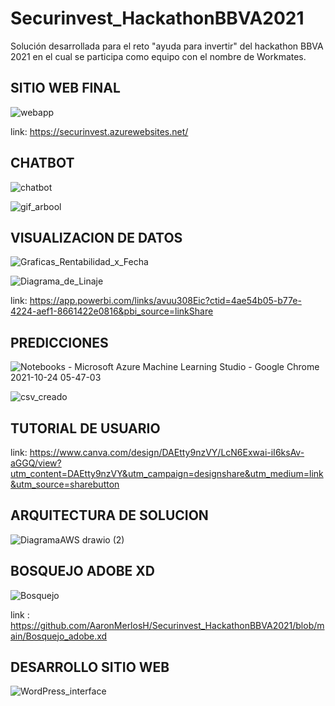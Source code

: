 # Securinvest_HackathonBBVA2021
Solución desarrollada para el reto "ayuda para invertir"  del hackathon BBVA 2021 en el cual se participa como equipo con el nombre de Workmates.


## SITIO WEB FINAL

![webapp](https://user-images.githubusercontent.com/89148608/138602329-2771d5cf-2531-4359-86ee-3d86f84a8b75.gif)

link: https://securinvest.azurewebsites.net/

## CHATBOT

![chatbot](https://user-images.githubusercontent.com/89148608/138602337-0bc58096-7b68-497e-8faf-5fef3fe627b3.gif)

![gif_arbool](https://user-images.githubusercontent.com/89148608/138603014-bbd6bbad-363b-44c6-84cd-b72ed6edba62.gif)

## VISUALIZACION DE DATOS

![Graficas_Rentabilidad_x_Fecha](https://user-images.githubusercontent.com/89148608/138602424-32671784-46a9-4aa9-9581-5b582ae2328d.gif)

![Diagrama_de_Linaje](https://user-images.githubusercontent.com/89148608/138602410-b4d15a18-6cc6-4067-a0c9-b4afa2fb65e0.gif)

link: https://app.powerbi.com/links/avuu308Eic?ctid=4ae54b05-b77e-4224-aef1-8661422e0816&pbi_source=linkShare

## PREDICCIONES

![Notebooks - Microsoft Azure Machine Learning Studio - Google Chrome 2021-10-24 05-47-03](https://user-images.githubusercontent.com/89148608/138602430-01a771e2-bcbf-4068-abb1-47fe6467f5f3.gif)

![csv_creado](https://user-images.githubusercontent.com/89148608/138602448-54945e93-0c4c-4bcd-aa25-da5c4750efe4.gif)


## TUTORIAL DE USUARIO

link: https://www.canva.com/design/DAEtty9nzVY/LcN6Exwai-iI6ksAv-aGGQ/view?utm_content=DAEtty9nzVY&utm_campaign=designshare&utm_medium=link&utm_source=sharebutton

## ARQUITECTURA DE SOLUCION

![DiagramaAWS drawio (2)](https://user-images.githubusercontent.com/89148608/138602264-65ced046-4ea7-49d6-a10c-572cb13aa601.png)


## BOSQUEJO ADOBE XD

![Bosquejo](https://user-images.githubusercontent.com/89148608/138602359-e10ce4b2-eda0-412d-aeca-05e91b7f3b3a.gif)

link : https://github.com/AaronMerlosH/Securinvest_HackathonBBVA2021/blob/main/Bosquejo_adobe.xd


## DESARROLLO SITIO WEB

![WordPress_interface](https://user-images.githubusercontent.com/89148608/138602389-937b8a80-5756-433e-b69f-1ab24eb2d70d.gif)


